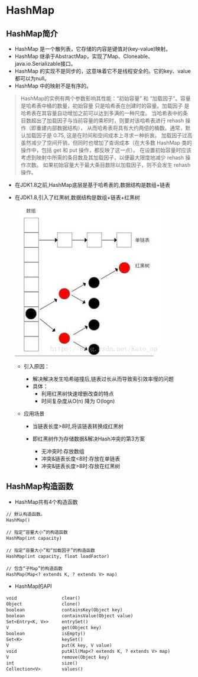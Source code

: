 
# HashMap

## HashMap简介



- HashMap 是一个散列表，它存储的内容是键值对(key-value)映射。
- HashMap 继承于AbstractMap，实现了Map、Cloneable、java.io.Serializable接口。
- HashMap 的实现不是同步的，这意味着它不是线程安全的。它的key、value都可以为null。
- HashMap 中的映射不是有序的。

 >HashMap的实例有两个参数影响其性能：“初始容量” 和 “加载因子”。容量是哈希表中桶的数量，初始容量 
只是哈希表在创建时的容量。加载因子 是哈希表在其容量自动增加之前可以达到多满的一种尺度。
当哈希表中的条目数超出了加载因子与当前容量的乘积时，则要对该哈希表进行 rehash 操作（即重建内部数据结构），
从而哈希表将具有大约两倍的桶数。通常，默认加载因子是 0.75, 这是在时间和空间成本上寻求一种折衷。
加载因子过高虽然减少了空间开销，但同时也增加了查询成本（在大多数 HashMap 类的操作中，包括 get 和 put 操作，都反映了这一点）。
在设置初始容量时应该考虑到映射中所需的条目数及其加载因子，以便最大限度地减少 rehash 操作次数。
如果初始容量大于最大条目数除以加载因子，则不会发生 rehash 操作。

- 在JDK1.8之前,HashMap底层是基于哈希表的,数据结构是数组+链表 
- 在JDK1.8,引入了红黑树,数据结构是数组+链表+红黑树
 
  ![hashmap](./img/hashmap2.jpg)
  - 引入原因：
    - 解决解决发生哈希碰撞后,链表过长从而导致索引效率慢的问题
    - 具体：
      - 利用红黑树快速增删改查的特点
      - 时间复杂度从O(n) 降为 O(logn)
   
   
  - 应用场景
    - 当链表长度>8时,将该链表转换成红黑树
    - 即红黑树作为存储数据&解决Hash冲突的第3方案 
   
      - 无冲突时:存放数组
      - 冲突&链表长度<8时:存放在单链表
      - 冲突&链表长度>8时:存放在红黑树
## HashMap构造函数
- HashMap共有4个构造函数
~~~
// 默认构造函数。
HashMap()

// 指定“容量大小”的构造函数
HashMap(int capacity)

// 指定“容量大小”和“加载因子”的构造函数
HashMap(int capacity, float loadFactor)

// 包含“子Map”的构造函数
HashMap(Map<? extends K, ? extends V> map)
~~~

- HashMap的API
~~~
void                 clear()
Object               clone()
boolean              containsKey(Object key)
boolean              containsValue(Object value)
Set<Entry<K, V>>     entrySet()
V                    get(Object key)
boolean              isEmpty()
Set<K>               keySet()
V                    put(K key, V value)
void                 putAll(Map<? extends K, ? extends V> map)
V                    remove(Object key)
int                  size()
Collection<V>        values()
~~~
